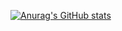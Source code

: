 [![Anurag's GitHub stats](https://github-readme-stats.vercel.app/api?username=CiblyxCritter)](https://github.com/anuraghazra/github-readme-stats)
